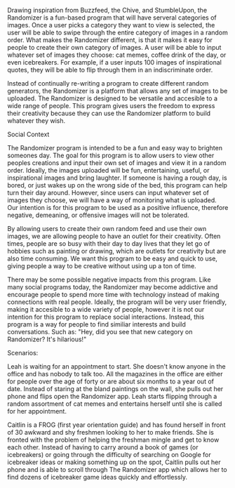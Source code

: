 Drawing inspiration from Buzzfeed, the Chive, and StumbleUpon, the Randomizer is a fun-based program that will have serveral categories of images. Once a  user picks a category they want to view is selected, the user will be able to swipe through the entire category of images in a random order. What makes the Randomizer different, is that it makes it easy for people to create their own category of images. A user will be able to input whatever set of images they choose: cat memes, coffee drink of the day, or even icebreakers.  For example, if a user inputs 100 images of inspirational quotes, they will be able to flip through them in an indiscriminate order. 

Instead of continually re-writing a program to create different random generators, the Randomizer is a platform that allows any set of images to be uploaded. The Randomizer is designed to be versatile and accesible to a wide range of people.  This program gives users the freedom to express their creativity because they can use the Randomizer platform to build whatever they wish.


Social Context

The Randomizer program is intended to be a fun and easy way to brighten someones day. The goal for this program is to allow users to view other peoples creations and input their own set of images and view it in a random order. Ideally, the images uploaded will be fun, entertaining, useful, or inspirational images and bring laughter. If someone is having a rough day, is bored, or just wakes up on the wrong side of the bed, this program can help turn their day around. However, since users can input whatever set of images they choose, we will have a way of monitoring what is uploaded.  Our intention is for this program to be used as a positive influence, therefore negative, demeaning, or offensive images will not be tolerated. 

By allowing users to create their own random feed and use their own images, we are allowing people to have an outlet for their creativity. Often times, people are so busy with their day to day lives that they let go of hobbies such as painting or drawing, which are outlets for creativity but are also time consuming.  We want this program to be easy and quick to use, giving people a way to be creative without using up a ton of time.

There may be some possible negative impacts from this program. Like many social programs today, the Randomizer may become addictive and encourage people to spend more time with technology instead of making connections with real people. Ideally, the program will be very user friendly, making it accesible to a wide variety of people, however it is not our intention for this program to replace social interactions.  Instead, this program is a way for people to find similiar interests and build conversations. Such as: "Hey, did you see that new category on Randomizer? It's hilarious!"


Scenarios:

Leah is waiting for an appointment to start. She doesn't know anyone in the office and has nobody to talk too. All the magazines in the office are either for people over the age of forty or are about six months to a year out of date. Instead of staring at the bland paintings on the wall, she pulls out her phone and flips open the Randomizer app. Leah starts flipping through a random assortment of cat memes and entertains herself until she is called for her appointment. 

Caitlin is a FROG (first year orientation guide) and has found herself in front of 30 awkward and shy freshmen looking to her to make friends. She is fronted with the problem of helping the freshman mingle and get to know each other. Instead of having to carry around a book of games (or icebreakers) or going through the difficulty of searching on Google for icebreaker ideas or making something up on the spot, Caitlin pulls out her phone and is able to scroll through The Randomizer app which allows her to find dozens of icebreaker game ideas quickly and effortlessly. 
